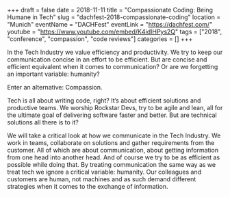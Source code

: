 +++ 
draft = false
date = 2018-11-11
title = "Compassionate Coding: Being Humane in Tech"
slug = "dachfest-2018-compassionate-coding" 
location = "Munich"
eventName = "DACHFest"
eventLink = "https://dachfest.com/"
youtube = "https://www.youtube.com/embed/K4idIHPys2Q"
tags = ["2018", "conference", "compassion", "code reviews"]
categories = []
+++

In the Tech Industry we value efficiency and productivity. We try to keep our communication concise in an effort to be efficient. But are concise and efficient equivalent when it comes to communication? Or are we forgetting an important variable: humanity? 

Enter an alternative: Compassion.

Tech is all about writing code, right? It’s about efficient solutions and productive teams. We worship Rockstar Devs, try to be agile and lean, all for the ultimate goal of delivering software faster and better. But are technical solutions all there is to it?

We will take a critical look at how we communicate in the Tech Industry. We work in teams, collaborate on solutions and gather requirements from the customer. All of which are about communication, about getting information from one head into another head. And of course we try to be as efficient as possible while doing that. By treating communication the same way as we treat tech we ignore a critical variable: humanity. Our colleagues and customers are human, not machines and as such demand different strategies when it comes to the exchange of information.